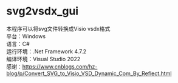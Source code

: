 # svg2vsdx_gui
本程序可以将svg文件转换成Visio vsdx格式<br>
平台：Windows<br>
语言：C#<br>
运行环境：.Net Framework 4.7.2<br>
编译环境：Visual Studio 2022<br>
感谢：https://www.cnblogs.com/hz-blog/p/Convert_SVG_to_Visio_VSD_Dynamic_Com_By_Reflect.html

